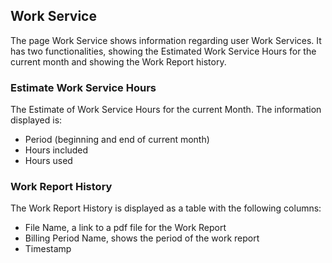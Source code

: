 ## Work Service


The page Work Service shows information regarding user Work Services.
It has two functionalities, showing the Estimated Work Service Hours for the current month and showing the Work Report history.



### Estimate Work Service Hours

The Estimate of Work Service Hours for the current Month.
The information displayed is:
  - Period (beginning and end of current month)
  - Hours included
  - Hours used


### Work Report History

The Work Report History is displayed as a table with the following columns:
  - File Name, a link to a pdf file for the Work Report
  - Billing Period Name, shows the period of the work report
  - Timestamp
